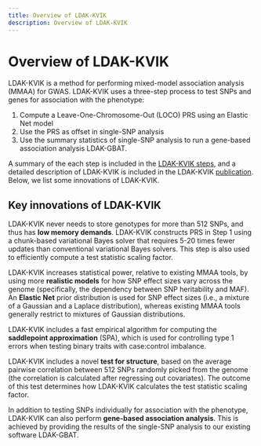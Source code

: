 ```yaml
---
title: Overview of LDAK-KVIK
description: Overview of LDAK-KVIK
---
```


<script type="text/javascript" async
  src="https://cdnjs.cloudflare.com/ajax/libs/mathjax/2.7.7/MathJax.js?config=TeX-MML-AM_CHTML">
</script>


# Overview of LDAK-KVIK

LDAK-KVIK is a method for performing mixed-model association analysis (MMAA) for GWAS. LDAK-KVIK uses a three-step process to test SNPs and genes for association with the phenotype:

1. Compute a Leave-One-Chromosome-Out (LOCO) PRS using an Elastic Net model
2. Use the PRS as offset in single-SNP analysis 
3. Use the summary statistics of single-SNP analysis to run a gene-based association analysis LDAK-GBAT.

A summary of the each step is included in the [LDAK-KVIK steps](/docs/assoc/singlesnp), and a detailed description of LDAK-KVIK is included in the LDAK-KVIK [publication](https://www.nature.com/articles/s41588-025-02286-z). Below, we list some innovations of LDAK-KVIK.

## Key innovations of LDAK-KVIK

LDAK-KVIK never needs to store genotypes for more than 512 SNPs, and thus has **low memory demands**. LDAK-KVIK constructs PRS in Step 1 using a chunk-based variational Bayes solver that requires 5-20 times fewer updates than conventional variational Bayes solvers. This step is also used to efficiently compute a test statistic scaling factor.

LDAK-KVIK increases statistical power, relative to existing MMAA tools, by using more **realistic models** for how SNP effect sizes vary across the genome (specifically, the dependency between SNP heritability and MAF). An **Elastic Net** prior distribution is used for SNP effect sizes (i.e., a mixture of a Gaussian and a Laplace distribution), whereas existing MMAA tools generally restrict to mixtures of Gaussian distributions.

LDAK-KVIK includes a fast empirical algorithm for computing the **saddlepoint approximation** (SPA), which is used for controlling type 1 errors when testing binary traits with case:control imbalance. 

LDAK-KVIK includes a novel **test for structure**, based on the average pairwise correlation between 512 SNPs randomly picked from the genome (the correlation is calculated after regressing out covariates). The outcome of this test determines how LDAK-KVIK calculates the test statistic scaling factor.

In addition to testing SNPs individually for association with the phenotype, LDAK-KVIK can also perform **gene-based association analysis**. This is achieved by providing the results of the single-SNP analysis to our existing software LDAK-GBAT.
